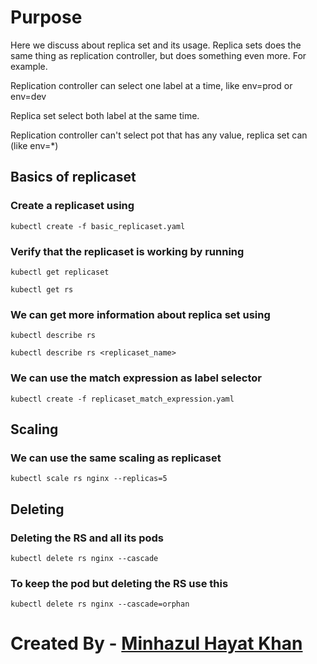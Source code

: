 # Purpose
Here we discuss about replica set and its usage. Replica sets does the same thing as replication controller, but does something even more. For example.

Replication controller can select one label at a time, like env=prod or env=dev

Replica set select both label at the same time.

Replication controller can't select pot that has any value, replica set can (like env=*)

## Basics of replicaset
### Create a replicaset using
`kubectl create -f basic_replicaset.yaml`

### Verify that the replicaset is working by running
`kubectl get replicaset`

`kubectl get rs`

### We can get more information about replica set using
`kubectl describe rs`

`kubectl describe rs <replicaset_name>`

### We can use the match expression as label selector
`kubectl create -f replicaset_match_expression.yaml`


## Scaling
### We can use the same scaling as replicaset
`kubectl scale rs nginx --replicas=5`

## Deleting
### Deleting the RS and all its pods
`kubectl delete rs nginx --cascade`

### To keep the pod but deleting the RS use this
`kubectl delete rs nginx --cascade=orphan`


#
# Created By - [Minhazul Hayat Khan](https://github.com/minhaz1217)
